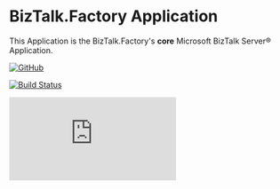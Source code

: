 ﻿# BizTalk.Factory Application

This Application is the BizTalk.Factory's **core** Microsoft BizTalk Server® Application.

[![GitHub](https://img.shields.io/static/v1?label=Repository&message=Be.Stateless.BizTalk.Factory.Application&logo=github)](https://github.com/icraftsoftware/Be.Stateless.BizTalk.Factory.Application)

[![Build Status](https://dev.azure.com/icraftsoftware/be.stateless/_apis/build/status/Be.Stateless.BizTalk.Factory.Application%20Manual%20Release?branchName=master)](https://dev.azure.com/icraftsoftware/be.stateless/_build/latest?definitionId=86&branchName=master)

[![Deployment Package](https://img.shields.io/github/v/release/icraftsoftware/Be.Stateless.BizTalk.Factory.Application?label=Be.Stateless.BizTalk.Factory.Application.Deployment.zip&style=flat&logo=github)](https://github.com/icraftsoftware/Be.Stateless.BizTalk.Factory.Application/releases/latest/download/Be.Stateless.BizTalk.Factory.Application.Deployment.zip)
